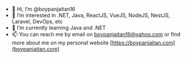 - 👋 Hi, I’m @boypanjaitan16
- 👀 I’m interested in .NET, Java, ReactJS, VueJS, NodeJS, NestJS, Laravel, DevOps, etc
- 🌱 I’m currently learning Java and .NET
- 📫 You can reach me by email on boypanjaitan16@yahoo.com or find more about me on my personal website [https://boypanjaitan.com](boypanjaitan.com)

<!---
boypanjaitan16/boypanjaitan16 is a ✨ special ✨ repository because its `README.md` (this file) appears on your GitHub profile.
You can click the Preview link to take a look at your changes.
--->
